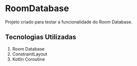 # RoomDatabase
Projeto criado para testar a funcionalidade do Room Database.

## Tecnologias Utilizadas

1. Room Database
2. ConstraintLayout
3. Kotlin Coroutine
